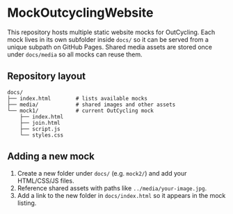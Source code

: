 # MockOutcyclingWebsite

This repository hosts multiple static website mocks for OutCycling. Each mock lives in its own subfolder inside `docs/` so it can be served from a unique subpath on GitHub Pages. Shared media assets are stored once under `docs/media` so all mocks can reuse them.

## Repository layout

```
docs/
├── index.html        # lists available mocks
├── media/            # shared images and other assets
└── mock1/            # current OutCycling mock
    ├── index.html
    ├── join.html
    ├── script.js
    └── styles.css
```

## Adding a new mock

1. Create a new folder under `docs/` (e.g. `mock2/`) and add your HTML/CSS/JS files.
2. Reference shared assets with paths like `../media/your-image.jpg`.
3. Add a link to the new folder in `docs/index.html` so it appears in the mock listing.
